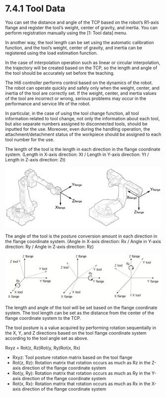 # 7.4.1    Tool Data

You can set the distance and angle of the TCP based on the robot’s R1-axis flange and register the tool’s weight, center of gravity, and inertia. You can perform registration manually using the \[1: Tool data\] menu.

In another way, the tool length can be set using the automatic calibration function, and the tool’s weight, center of gravity, and inertia can be registered using the load estimation function.

In the case of interpolation operation such as linear or circular interpolation, the trajectory will be created based on the TCP, so the length and angle of the tool should be accurately set before the teaching.

The Hi6 controller performs control based on the dynamics of the robot. The robot can operate quickly and safely only when the weight, center, and inertia of the tool are correctly set. If the weight, center, and inertia values of the tool are incorrect or wrong, serious problems may occur in the performance and service life of the robot.

In particular, in the case of using the tool change function, all tool information related to tool change, not only the information about each tool, but also separate numbers assigned to disconnected tools, should be inputted for the use. Moreover, even during the handling operation, the attachment/detachment status of the workpiece should be assigned to each tool number for the use.

The length of the tool is the length in each direction in the flange coordinate system. \(Length in X-axis direction: Xt / Length in Y-axis direction: Yt / Length in Z-axis direction: Zt\)



![Figure 60 Flange Coordinate System for Each Robot Type](../../../_assets/image%20%28213%29%20%282%29%20%282%29.png)

The angle of the tool is the posture conversion amount in each direction in the flange coordinate system. \(Angle in X-axis direction: Rx / Angle in Y-axis direction: Ry / Angle in Z-axis direction: Rz\)

![Figure 61 Tool Angle: Rotating Rx \(Left\) / Rotating Ry \(Middle\) / Rotating Rz \(Right\)](../../../_assets/image%20%28211%29.png)

The length and angle of the tool will be set based on the flange coordinate system. The tool length can be set as the distance from the center of the flange coordinate system to the TCP.

The tool posture is a value acquired by performing rotation sequentially in the X, Y, and Z directions based on the tool flange coordinate system according to the tool angle set as above.

Rxyz = Rot\(z, Rz\)Rot\(y, Ry\)Rot\(x, Rx\)

* Rxyz: Tool posture rotation matrix based on the tool flange
* Rot\(z, Rz\): Rotation matrix that rotation occurs as much as Rz in the Z-axis direction of the flange coordinate system 
* Rot\(y, Ry\): Rotation matrix that rotation occurs as much as Ry in the Y-axis direction of the flange coordinate system
* Rot\(x, Rx\): Rotation matrix that rotation occurs as much as Rx in the X-axis direction of the flange coordinate system






